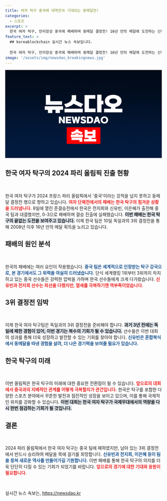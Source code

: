```yaml
---
title: 여자 탁구 중국에 대역전극 기대되는 동메달전!
categories:
  - 스포츠
excerpt: >
  한국 여자 탁구, 만리장성 중국에 패배하며 동메달 결정전! 16년 만의 메달에 도전하는 신유빈과 전지희, 올림픽 복수전의 기운이 돋보인다. 10일 독일과 맞붙는 이들의 마지막 분전이 기대된다!
feature_text: >
  ## koreablockchain 실시간 뉴스 속보입니다.

  한국 여자 탁구, 만리장성 중국에 패배하며 동메달 결정전! 16년 만의 메달에 도전하는 신유빈과 전지희, 올림픽 복수전의 기운이 돋보인다. 10일 독일과 맞붙는 이들의 마지막 분전이 기대된다!
image: '/assets/img/newsdao_breakingnews.jpg'
---
```


<p><img src="/assets/img/newsdao_breakingnews.jpg" alt="koreablockchain 속보" /></p>

<h2 data-ke-size="size26">한국 여자 탁구의 2024 파리 올림픽 진출 현황</h2>

<p data-ke-size="size16">&nbsp;</p>

<p>한국 여자 탁구가 2024 프랑스 파리 올림픽에서 '중국'이라는 강적을 넘지 못하고 동메달 결정전 행으로 향하고 있습니다. <b><span style="color: #ee2323;">여자 단체전에서의 패배는 한국 탁구의 힘겨운 상황을 드러냅니다.</span></b> 8일에 열린 준결승전에서 한국은 전지희와 신유빈, 이은혜가 출전해 중국 팀과 대결했지만, 0-3으로 패배하며 결승 진출에 실패했습니다. <b><span style="background-color: #21538527;">이번 패배는 한국 탁구의 끝없는 도전을 보여주고 있습니다.</span></b> 이제 한국 팀은 10일 독일과의 3위 결정전을 통해 2008년 이후 16년 만의 메달 획득을 노리고 있습니다.</p>

<h2 data-ke-size="size26">패배의 원인 분석</h2>

<p data-ke-size="size16">&nbsp;</p>

<p>한국의 패배에는 여러 요인이 작용했습니다. <b><span style="color: #1a5490;">중국 팀은 세계적으로 인정받는 탁구 강국으로, 본 경기에서도 그 위력을 여실히 드러냈습니다.</span></b> 단식 세계랭킹 1위부터 3위까지 차지하고 있는 중국 선수들은 강력한 압박을 가하며 한국 선수들에게 크게 다가왔습니다. <b><span style="color: #ee2323;">신유빈과 전지희 선수는 최선을 다했지만, 열세를 극복하기엔 역부족이었습니다.</span></b> </p>

<h2 data-ke-size="size26">3위 결정전 임박</h2>

<p data-ke-size="size16">&nbsp;</p>

<p>이제 한국 여자 탁구팀은 독일과의 3위 결정전을 준비해야 합니다. <b><span style="background-color: #21538527;">과거 3년 전에는 독일에 패한 경험이 있어, 이번 경기는 복수의 기회가 될 수 있습니다.</span></b> 선수들은 이번 대회의 성과를 통해 더욱 성장하고 발전할 수 있는 기회를 찾아야 합니다. <b><span style="color: #1a5490;">신유빈은 혼합복식에서 동메달을 따낸 경험을 살려, 더 나은 경기력을 보여줄 필요가 있습니다.</span></b></p>

<h2 data-ke-size="size26">한국 탁구의 미래</h2>

<p data-ke-size="size16">&nbsp;</p>

<p>이번 올림픽은 한국 탁구의 미래에 대한 중요한 전환점이 될 수 있습니다. <b><span style="color: #ee2323;">앞으로의 대회에서 중국과의 지배적인 관계를 어떻게 극복할지가 관건입니다.</span></b> 한국은 탁구를 포함한 다양한 스포츠 분야에서 꾸준한 발전과 점진적인 성장을 보이고 있으며, 이를 통해 국제적인 위치를 강화할 수 있습니다. <b><span style="background-color: #21538527;">이번 대회는 한국 여자 탁구가 국제무대에서의 역량을 다시 한번 점검하는 기회가 될 것입니다.</span></b></p>

<h2 data-ke-size="size26">결론</h2>

<p data-ke-size="size16">&nbsp;</p>

<p>2024 파리 올림픽에서 한국 여자 탁구는 중국 팀에 패하였지만, 남아 있는 3위 결정전에서 반드시 승리하여 메달을 목에 걸기를 희망합니다. <b><span style="color: #1a5490;">신유빈과 전지희, 이은혜 등이 팀을 뭉쳐 새로운 역사를 만들어가길 기원합니다.</span></b> 이번 패배를 통해 한국 탁구의 의지를 더욱 단단히 다질 수 있는 기회가 되었기를 바랍니다. <b><span style="color: #ee2323;">앞으로의 경기에 대한 기대와 응원이 필요합니다.</span></b></p>

<p data-ke-size="size16">&nbsp;</p>
실시간 뉴스 속보는, <a href="https://newsdao.kr" rel="dofollow">https://newsdao.kr</a>



